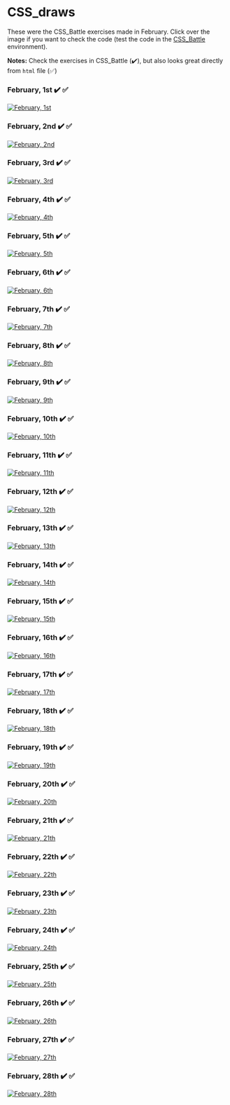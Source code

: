 # CSS_draws

These were the CSS_Battle exercises made in February. Click over the image if you want to check the code (test the code in the [CSS_Battle](https://cssbattle.dev/) environment).

**Notes:** Check the exercises in CSS_Battle (✔️), but also looks great directly from `html` file (✅)

### February, 1st ✔️ ✅
[![February, 1st](draws/01.png)](html/01.html)

### February, 2nd ✔️ ✅
[![February, 2nd](draws/02.png)](html/02.html)

### February, 3rd ✔️ ✅
[![February, 3rd](draws/03.png)](html/03.html)

### February, 4th ✔️ ✅
[![February, 4th](draws/04.png)](html/04.html)

### February, 5th ✔️ ✅
[![February, 5th](draws/05.png)](html/05.html)

### February, 6th ✔️ ✅
[![February, 6th](draws/06.png)](html/06.html)

### February, 7th ✔️ ✅
[![February, 7th](draws/07.png)](html/07.html)

### February, 8th ✔️ ✅
[![February, 8th](draws/08.png)](html/08.html)

### February, 9th ✔️ ✅
[![February, 9th](draws/09.png)](html/09.html)

### February, 10th ✔️ ✅
[![February, 10th](draws/10.png)](html/10.html)

### February, 11th ✔️ ✅
[![February, 11th](draws/11.png)](html/11.html)

### February, 12th ✔️ ✅
[![February, 12th](draws/12.png)](html/12.html)

### February, 13th ✔️ ✅
[![February, 13th](draws/13.png)](html/13.html)

### February, 14th ✔️ ✅
[![February, 14th](draws/14.png)](html/14.html)

### February, 15th ✔️ ✅
[![February, 15th](draws/15.png)](html/15.html)

### February, 16th ✔️ ✅
[![February, 16th](draws/16.png)](html/16.html)

### February, 17th ✔️ ✅
[![February, 17th](draws/17.png)](html/17.html)

### February, 18th ✔️ ✅
[![February, 18th](draws/18.png)](html/18.html)

### February, 19th ✔️ ✅
[![February, 19th](draws/19.png)](html/19.html)

### February, 20th ✔️ ✅
[![February, 20th](draws/20.png)](html/20.html)

### February, 21th ✔️ ✅
[![February, 21th](draws/21.png)](html/21.html)

### February, 22th ✔️ ✅
[![February, 22th](draws/22.png)](html/22.html)

### February, 23th ✔️ ✅
[![February, 23th](draws/23.png)](html/23.html)

### February, 24th ✔️ ✅
[![February, 24th](draws/24.png)](html/24.html)

### February, 25th ✔️ ✅
[![February, 25th](draws/25.png)](html/25.html)

### February, 26th ✔️ ✅
[![February, 26th](draws/26.png)](html/26.html)

### February, 27th ✔️ ✅
[![February, 27th](draws/27.png)](html/27.html)

### February, 28th ✔️ ✅
[![February, 28th](draws/28.png)](html/28.html)

